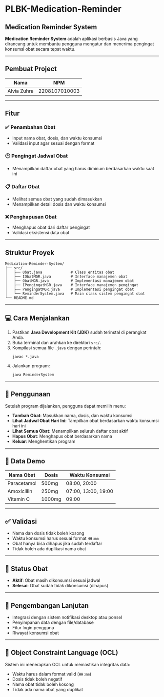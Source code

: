 # PLBK-Medication-Reminder

## Medication Reminder System

**Medication Reminder System** adalah aplikasi berbasis Java yang dirancang untuk membantu pengguna mengatur dan menerima pengingat konsumsi obat secara tepat waktu.

---

## Pembuat Project

| Nama        | NPM             |
|-------------|------------------|
| Alvia Zuhra | 2208107010003    |

---

## Fitur

### ✅ Penambahan Obat
- Input nama obat, dosis, dan waktu konsumsi
- Validasi input agar sesuai dengan format

### 🕒 Pengingat Jadwal Obat
- Menampilkan daftar obat yang harus diminum berdasarkan waktu saat ini

### 📋 Daftar Obat
- Melihat semua obat yang sudah dimasukkan
- Menampilkan detail dosis dan waktu konsumsi

### ❌ Penghapusan Obat
- Menghapus obat dari daftar pengingat
- Validasi eksistensi data obat

---

## Struktur Proyek
```
Medication-Reminder-System/
├── src/
│   ├── Obat.java             # Class entitas obat
│   ├── IObatMGR.java         # Interface manajemen obat
│   ├── ObatMGR.java          # Implementasi manajemen obat
│   ├── IPengingatMGR.java    # Interface manajemen pengingat
│   ├── PengingatMGR.java     # Implementasi pengingat obat
│   └── ReminderSystem.java   # Main class sistem pengingat obat
└── README.md
```

---

## 💻 Cara Menjalankan

1. Pastikan **Java Development Kit (JDK)** sudah terinstal di perangkat Anda.
2. Buka terminal dan arahkan ke direktori `src/`.
3. Kompilasi semua file `.java` dengan perintah:
   ```
   javac *.java
   ``` 
4. Jalankan program:
   ```
   java ReminderSystem
   ```


---

## 🧠 Penggunaan

Setelah program dijalankan, pengguna dapat memilih menu:

- **Tambah Obat**: Masukkan nama, dosis, dan waktu konsumsi
- **Lihat Jadwal Obat Hari Ini**: Tampilkan obat berdasarkan waktu konsumsi hari ini
- **Lihat Semua Obat**: Menampilkan seluruh daftar obat aktif
- **Hapus Obat**: Menghapus obat berdasarkan nama
- **Keluar**: Menghentikan program

---

## 🧪 Data Demo

|  Nama Obat     | Dosis   | Waktu Konsumsi         |
|----------------|---------|------------------------|
| Paracetamol    | 500mg   | 08:00, 20:00           |
| Amoxicillin    | 250mg   | 07:00, 13:00, 19:00    |
| Vitamin C      | 1000mg  | 09:00                  |

---

## ✅ Validasi

- Nama dan dosis tidak boleh kosong
- Waktu konsumsi harus sesuai format `HH:mm`
- Obat hanya bisa dihapus jika sudah terdaftar
- Tidak boleh ada duplikasi nama obat

---

## 📌 Status Obat

- **Aktif**: Obat masih dikonsumsi sesuai jadwal
- **Selesai**: Obat sudah tidak dikonsumsi (dihapus)

---

## 🚀 Pengembangan Lanjutan

- Integrasi dengan sistem notifikasi desktop atau ponsel
- Penyimpanan data dengan file/database
- Fitur login pengguna
- Riwayat konsumsi obat

---

## 📏 Object Constraint Language (OCL)

Sistem ini menerapkan OCL untuk memastikan integritas data:

- Waktu harus dalam format valid (`HH:mm`)
- Dosis tidak boleh negatif
- Nama obat tidak boleh kosong
- Tidak ada nama obat yang duplikat



